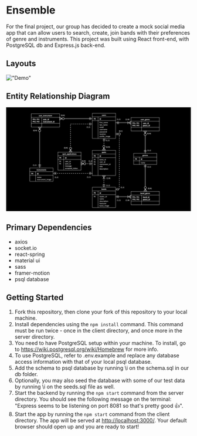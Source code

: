 # Ensemble

For the final project, our group has decided to create a mock social media app that can allow users to search, create, join bands with their preferences of genre and instruments. This project was built using React front-end, with PostgreSQL db and Express.js back-end.

## Layouts

!["Demo"](https://github.com/KangerDrew/ensemble/blob/master/client/docs/demo.gif)

## Entity Relationship Diagram

!["ERD"](https://github.com/KangerDrew/ensemble/blob/master/server/docs/ERD.png)

## Primary Dependencies

- axios
- socket.io
- react-spring
- material ui
- sass
- framer-motion
- psql database

## Getting Started

1. Fork this repository, then clone your fork of this repository to your local machine.
2. Install dependencies using the `npm install` command. This command must be run twice - once in the client directory, and once more in the server directory.
3. You need to have PostgreSQL setup within your machine. To install, go to <https://wiki.postgresql.org/wiki/Homebrew> for more info.
4. To use PostgreSQL, refer to .env.example and replace any database access information with that of your local psql database.
5. Add the schema to psql database by running \i on the schema.sql in our db folder.
6. Optionally, you may also seed the database with some of our test data by running \i on the seeds.sql file as well.
7. Start the backend by running the  `npm start` command from the server directory. You should see the following message on the terminal: "Express seems to be listening on port 8081 so that's pretty good 👍".
8. Start the app by running the `npm start` command from the client directory. The app will be served at <http://localhost:3000/>. Your default browser should open up and you are ready to start!
